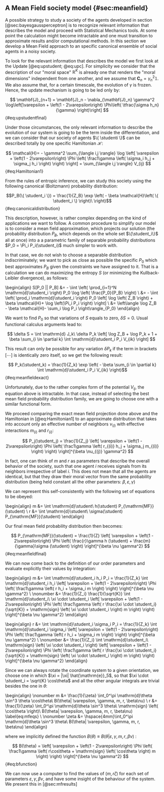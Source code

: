
## A Mean Field society model {#sec:meanfield}

A possible strategy to study a society of the agents developed in section [@sec:bayesgaussperceptron] is to recognize relevant information that describes the model and proceed with Statistical Mechanics tools. At some point the calculation might become intractable and one must transition to approximate results and/or computational methods. In this section we develop a Mean Field approach to an specific canonical ensemble of social agents in a noisy society.

To look for the relevant information that describes the model we first look at the Update [@eq:upstudent; @eq:upc]. For simplicity we consider that the description of our "moral space" $\mathbb{R}^K$ is already one that renders the "moral dimensions" independent from one another, and we assume that $\mathbf{C}_n =  \gamma^2_n \mathbb1$. We also assume that, for a certain timescale, the evolution of $\gamma$ is frozen. Hence, the update mechanism is going to be led only by:

$$ \mathbf{J}_{n+1} = \mathbf{J}_n - \nabla_{\mathbf{J}_n} \gamma^2 \log\left[\varepsilon + \left(1 - 2\varepsilon\right) \Phi\left( \tfrac{\sigma h_n}{\gamma} \right)\right] $$ {#eq:upstudentfinal}

Under those circumstances, the only relevant information to describe the evolution of our system is going to be the term inside the differentiation, and we can consider that our society of agents $\{ \studenti \}$ can be described totally by one specific Hamiltonian $\mathcal{H}$:

$$  \mathcal{H}=  - \gamma^2 \sum_{\langle i,j \rangle} \log \left[ \varepsilon + \left(1 - 2\varepsilon\right) \Phi \left( \frac1\gamma \left( \sigma_i h_j + \sigma_j h_i \right) \right) \right] = \sum_{\langle i,j \rangle} V_{ij} $$ {#eq:Hamiltonian1}

From the rules of entropic inference, we can study this society using the following canonical (Boltzmann) probability distribution:

<!-- We also suppose that the mean value of this quantity $\left\langle \mathcal{H} \right\rangle$ is conserved throughout the configuration evolution of the society, that is, $\mathcal{H}$ remains close to some fixed value $E$ of energy but has the possibility of oscillating to higher/lower energy values depending on some "temperature" parameter (which can also be seen as a "social pressure"). In a Maximum Entropy framework, we can say that the probability distribution describing this society with this information paradigm is given by the canonical (Boltzmann) distribution: -->

$$P_B(\{ \student_i \}) = \frac{1}{Z_B} \exp \left( - \beta \mathcal{H}\left( \{ \student_i \} \right)\ \right)$$ {#eq:canonicaldistribution}

This description, however, is rather complex depending on the kind of applications we want to follow. A common procedure to simplify our model is to consider a mean field approximation, which projects our solution (the probability distribution $P_B$, which depends on the whole set $\{\student_i\}$ all at once) into a a parametric family of separable probability distributions $P_0 = \Pi_i P_i(\student_i)$ much simpler to work with.

In that case, we do not wish to choose a separable distribution indiscriminately; we want to pick as close as possible the specific $P_0$ which best approximates $P_B$ given the constraints we have assigned to it. That is a calculation we can do maximizing the entropy $S$ (or minimizing the Kullback-Leibler divergence), as follows:

\begin{align}
      S[P_0 || P_B] &= - \iint \left( \prod_{i=1}^N \mathrm{d}\student_i \right) P_0 \log \left( \frac{P_0}{P_B} \right) \\
      &= - \iint \left( \prod_i \mathrm{d}\student_i \right) P_0 \left[ \log \left( Z_B \right) + \beta \mathcal{H}+ \log \left(\Pi_i P_i \right) \right] \\
     &= \left\langle \log Z_B  - \beta \mathcal{H}- \sum_i \log P_i \right\rangle_{P_0}
\end{align}

We want to find $P_0$ so that variations of $S$ equals to zero, $\delta S = 0$. Usual functional calculus arguments lead to:

$$ \delta S = \int \mathrm{d} J_k\ \delta P_k \left[ \log Z_B + \log P_k + 1 + \beta \sum_{i \in \partial k} \int \mathrm{d}\student_i P_i V_{ik} \right] $$

This result can only be possible for any variation $\delta P_k$ if the term in brackets $\left[ \cdots \right]$ is identically zero itself, so we get the following result:

$$ P_k(\student_k) = \frac{1}{Z_k} \exp \left( - \beta \sum_{i \in \partial k} \int \mathrm{d}\student_i P_i V_{ik} \right)$$ {#eq:meanfieldexact}

Unfortunately, due to the rather complex form of the potential $V_{ij}$, the equation above is intractable. In that case, instead of selecting the best mean field probability distribution family, we are going to choose one with a similar functional form.

We proceed comparing the exact mean field projection done above and the Hamiltonian in [@eq:Hamiltonian1] to an approximate distribution that takes into account only an effective number of neighbors $\nu_{(i)}$ with effective interactions $m_{(i)}$ and $r_{(i)}$:

$$ P_j(\student_j) = \frac{1}{Z_j} \left[ \varepsilon + \left(1 - 2\varepsilon\right) \Phi \left( \frac1\gamma \left( r_{(i)} h_j + \sigma_j m_{(i)} \right) \right) \right]^{\beta \nu_{(j)} \gamma^2} $$

In fact, one can think of $m$ and $r$ as parameters that describe the overall behavior of the society, such that one agent $i$ receives signals from its neighbors irrespective of label $i$. This does not mean that all the agents are identical, but that they draw their moral vector from the same probability distribution (being held constant all the other parameters: $\beta, \varepsilon, \gamma$)

We can represent this self-consistently with the following set of equations to be obeyed:

\begin{align}
    m &= \int \mathrm{d}\student\ h(\student) P_{\mathrm{MF}}(\student) \\
    r &= \int \mathrm{d}\student\ \sigma(\student) P_{\mathrm{MF}}(\student)
\end{align}

Our final mean field probability distribution then becomes:

$$ P_{\mathrm{MF}}(\student) = \frac{1}{Z} \left[ \varepsilon + \left(1 - 2\varepsilon\right) \Phi \left( \frac{r}\gamma h (\student) + \frac{m}{\gamma}\sigma (\student) \right) \right]^{\beta \nu \gamma^2} $$ {#eq:meanfieldfinal}

We can now come back to the definition of our order parameters and evaluate explicitly their values by integration:

\begin{align}
    m &= \int \mathrm{d}\student_i h_i P_i = \frac{1}{Z_k} \int \mathrm{d}\student_i h_i \left[ \varepsilon + \left(1 - 2\varepsilon\right)  \Phi \left( \frac1\gamma \left( r h_i + \sigma_i m \right) \right) \right]^{\beta \nu \gamma^2} \\
    \nonumber &= \frac{1}{Z_i} \frac{1}{\sqrt{K}} \int \mathrm{d}\student_i\ \xi \cdot \student_i \left[ \varepsilon + \left(1 - 2\varepsilon\right)  \Phi \left( \frac1\gamma \left( r \frac{\xi \cdot \student_i}{\sqrt{K}} + \mathrm{sign} \left( \xi \cdot \student_i \right)  m \right) \right) \right]^{\beta \nu \gamma^2}
\end{align}

\begin{align}
    r &= \int \mathrm{d}\student_i \sigma_i P_i = \frac{1}{Z_k} \int \mathrm{d}\student_i \sigma_i \left[ \varepsilon + \left(1 - 2\varepsilon\right)  \Phi \left( \frac1\gamma \left( r h_i + \sigma_i m \right) \right) \right]^{\beta \nu \gamma^2} \\
    \nonumber &= \frac{1}{Z_i} \int \mathrm{d}\student_i\ \mathrm{sign} \left( \xi \cdot \student_i \right) \left[ \varepsilon + \left(1 - 2\varepsilon\right)  \Phi \left( \frac1\gamma \left( r \frac{\xi \cdot \student_i}{\sqrt{K}} + \mathrm{sign} \left( \xi \cdot \student_i \right)  m \right) \right) \right]^{\beta \nu \gamma^2}
\end{align}

Since we can always rotate the coordinate system to a given orientation, we choose one in which $\xi = |\xi| \hat{\mathrm{e}}_5$, so that $\xi \cdot \student_i = \sqrt{K} \cos\theta$ and all the other angular integrals are trivial besides the one in $\theta$:

\begin{align}
    \nonumber m &= \frac{1}{\zeta} \int_0^\pi \mathrm{d}\theta \sin^3 \theta \cos\theta\ B(\theta| \varepsilon, \gamma, m, r, \beta\nu)  \\
    r &= \frac{1}{\zeta} \int_0^\pi \mathrm{d}\theta \sin^3 \theta\ \mathrm{sign} \left( \cos\theta \right)\ B(\theta| \varepsilon, \gamma, m, r, \beta\nu) \label{eq:mfeqs} \\
    \nonumber \zeta &= \hspace{4mm}\int_0^\pi \mathrm{d}\theta \sin^3 \theta\ B(\theta| \varepsilon, \gamma, m, r, \beta\nu)
\end{align}

where we implicitly defined the function $B(\theta) \equiv B(\theta| \varepsilon, \gamma, m, r, \beta\nu)$ :

$$ B(\theta) = \left[ \varepsilon + \left(1 - 2\varepsilon\right)  \Phi \left( \frac1\gamma \left( r\cos\theta + \mathrm{sign} \left( \cos\theta \right)  m \right) \right) \right]^{\beta \nu \gamma^2} $$ {#eq:bfunction}

We can now use a computer to find the values of $(m, r \zeta)$ for each set of parameters $\varepsilon, \gamma, \beta\nu$, and have some insight of the behaviour of the system. We present this in [@sec:mfresults]
